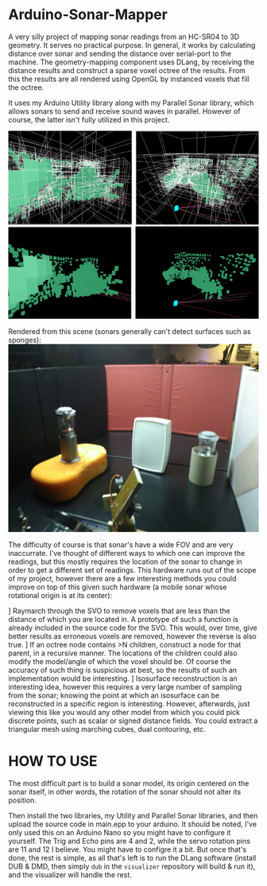 # Arduino-Sonar-Mapper

A very silly project of mapping sonar readings from an HC-SR04 to 3D geometry.
It serves no practical purpose.
In general, it works by calculating distance over sonar and sending the
distance over serial-port to the machine. The geometry-mapping component uses
DLang, by receiving the distance results and construct a sparse voxel octree of
the results. From this the results are all rendered using OpenGL by instanced
voxels that fill the octree.

It uses my Arduino Utility library along with my Parallel Sonar library, which
allows sonars to send and receive sound waves in parallel. However of course,
the latter isn't fully utilized in this project.

![](https://github.com/AODQ/Arduino-Sonar-Mapper/blob/master/screenshots/Scene0-Rendering.png?raw=true)

Rendered from this scene (sonars generally can't detect surfaces such as sponges):
![](https://github.com/AODQ/Arduino-Sonar-Mapper/blob/master/screenshots/Scene0.jpg?raw=true)

The difficulty of course is that sonar's have a wide FOV and are very inaccurrate.
I've thought of different ways to which one can improve the readings, but this
mostly requires the location of the sonar to change in order to get a different
set of readings. This hardware runs out of the scope of my project, however
there are a few interesting methods you could improve on top of this given such
hardware (a mobile sonar whose rotational origin is at its center):

] Raymarch through the SVO to remove voxels that are less than the distance of
    which you are located in. A prototype of such a function is already
    included in the source code for the SVO. This would, over time, give better
    results as erroneous voxels are removed, however the reverse is also true.
] If an octree node contains >N children, construct a node for that parent, in
    a recursive manner. The locations of the children could also modify the
      model/angle of which the voxel should be. Of course the accuracy of such
      thing is suspicious at best, so the results of such an implementation would
      be interesting.
] Isosurface reconstruction is an interesting idea, however this requires a very
    large number of sampling from the sonar; knowing the point at which an
    isosurface can be reconstructed in a specific region is interesting.
    However, afterwards, just viewing this like you would any other model from
    which you could pick discrete points, such as scalar or signed distance
    fields. You could extract a triangular mesh using marching cubes, dual
    contouring, etc.

# HOW TO USE
The most difficult part is to build a sonar model, its origin centered on the
sonar itself, in other words, the rotation of the sonar should not alter its
position.

Then install the two libraries, my Utility and Parallel Sonar libraries, and
then upload the source code in main.epp to your arduino. It should be noted,
I've only used this on an Arduino Nano so you might have to configure it
yourself. The Trig and Echo pins are 4 and 2, while the servo rotation pins are
11 and 12 I believe. You might have to configre it a bit. But once that's done,
the rest is simple, as all that's left is to run the DLang software (install DUB
& DMD, then simply `dub` in the `visualizer` repository will build & run it),
and the visualizer will handle the rest.
